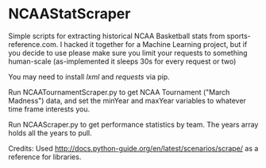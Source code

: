 # NCAAStatScraper
Simple scripts for extracting historical NCAA Basketball stats from sports-reference.com. I hacked it together for a Machine Learning project, but if you decide to use please make sure you limit your requests to something human-scale (as-implemented it sleeps 30s for every request or two)

You may need to install *lxml* and *requests* via pip.

Run NCAATournamentScraper.py to get NCAA Tournament ("March Madness") data, and set the minYear and maxYear variables to whatever time frame interests you.

Run NCAAScraper.py to get performance statistics by team. The years array holds all the years to pull.

Credits: Used http://docs.python-guide.org/en/latest/scenarios/scrape/ as a reference for libraries.
